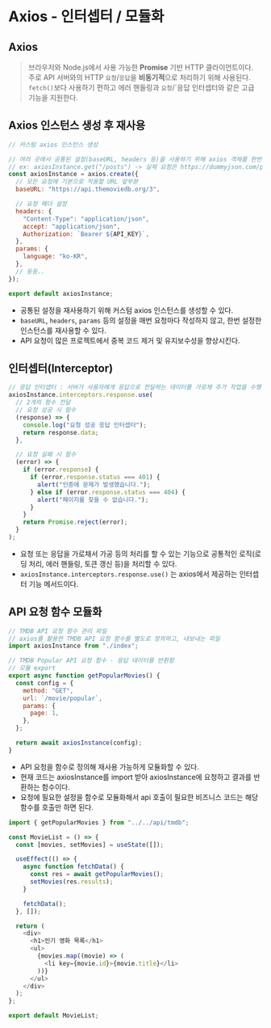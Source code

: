 # Axios - 인터셉터 / 모듈화

## Axios

> 브라우저와 Node.js에서 사용 가능한 **Promise** 기반 HTTP 클라이언트이다.   
> 주로 API 서버와의 HTTP `요청`/`응답`을 **비동기적**으로 처리하기 위해 사용된다.   
> `fetch()`보다 사용하기 편하고 에러 핸들링과 `요청`/`응답 인터셉터와 같은 고급 기능을 지원한다.

## Axios 인스턴스 생성 후 재사용

```javascript
// 커스텀 axios 인스턴스 생성

// 여러 곳에서 공통된 설정(baseURL, headers 등)을 사용하기 위해 axios 객체를 한번만 설정해 재사용할 수 있도록 한다.
// ex: axiosInstance.get("/posts") -> 실제 요청은 https://dummyjson.com/posts 로 날아감
const axiosInstance = axios.create({
  // 모든 요청에 기본으로 적용할 URL 앞부분
  baseURL: "https://api.themoviedb.org/3",

  // 요청 헤더 설정
  headers: {
    "Content-Type": "application/json",
    accept: "application/json",
    Authorization: `Bearer ${API_KEY}`,
  },
  params: {
    language: "ko-KR",
  },
  // 등등..
});

export default axiosInstance;
```

- 공통된 설정을 재사용하기 위해 커스텀 axios 인스턴스를 생성할 수 있다.
- `baseURL`, `headers`, `params` 등의 설정을 매번 요청마다 작성하지 않고, 한번 설정한 인스턴스를 재사용할 수 있다.
- API 요청이 많은 프로젝트에서 중복 코드 제거 및 유지보수성을 향상시킨다.

## 인터셉터(Interceptor)

```javascript
// 응답 인터셉터 : 서버가 사용자에게 응답으로 전달하는 데이터를 가로채 추가 작업을 수행
axiosInstance.interceptors.response.use(
  // 2개의 함수 전달
  // 요청 성공 시 함수
  (response) => {
    console.log("요청 성공 응답 인터셉터");
    return response.data;
  },

  // 요청 실패 시 함수
  (error) => {
    if (error.response) {
      if (error.response.status === 401) {
        alert("인증에 문제가 발생했습니다.");
      } else if (error.response.status === 404) {
        alert("페이지를 찾을 수 없습니다.");
      }
    }
    return Promise.reject(error);
  }
);
```

- 요청 또는 응답을 가로채서 가공 등의 처리를 할 수 있는 기능으로 공통적인 로직(로딩 처리, 에러 핸들링, 토큰 갱신 등)을 처리할 수 있다.
- `axiosInstance.interceptors.response.use()` 는 axios에서 제공하는 인터셉터 기능 메서드이다.

## API 요청 함수 모듈화

```javascript
// TMDB API 요청 함수 관리 파일
// axios를 활용한 TMDB API 요청 함수를 별도로 정의하고, 내보내는 파일
import axiosInstance from "./index";

// TMDB Popular API 요청 함수 - 응답 데이터를 반환함
// 모듈 export
export async function getPopularMovies() {
  const config = {
    method: "GET",
    url: `/movie/popular`,
    params: {
      page: 1,
    },
  };

  return await axiosInstance(config);
}
```

- API 요청을 함수로 정의해 재사용 가능하게 모듈화할 수 있다.
- 현재 코드는 axiosInstance를 import 받아 axiosInstance에 요청하고 결과를 반환하는 함수이다.
- 요청에 필요한 설정을 함수로 모듈화해서 api 호출이 필요한 비즈니스 코드는 해당 함수를 호출만 하면 된다.

```javascript
import { getPopularMovies } from "../../api/tmdb";

const MovieList = () => {
  const [movies, setMovies] = useState([]);

  useEffect(() => {
    async function fetchData() {
      const res = await getPopularMovies();
      setMovies(res.results);
    }

    fetchData();
  }, []);

  return (
    <div>
      <h1>인기 영화 목록</h1>
      <ul>
        {movies.map((movie) => (
          <li key={movie.id}>{movie.title}</li>
        ))}
      </ul>
    </div>
  );
};

export default MovieList;
```
